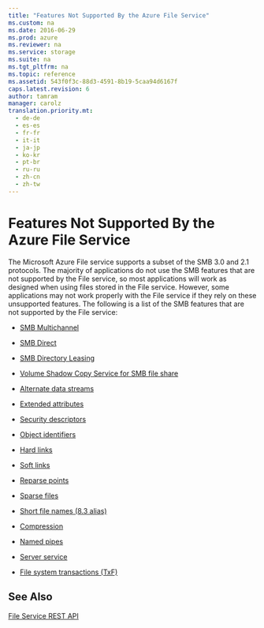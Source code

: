 ```yaml
---
title: "Features Not Supported By the Azure File Service"
ms.custom: na
ms.date: 2016-06-29
ms.prod: azure
ms.reviewer: na
ms.service: storage
ms.suite: na
ms.tgt_pltfrm: na
ms.topic: reference
ms.assetid: 543f0f3c-88d3-4591-8b19-5caa94d6167f
caps.latest.revision: 6
author: tamram
manager: carolz
translation.priority.mt: 
  - de-de
  - es-es
  - fr-fr
  - it-it
  - ja-jp
  - ko-kr
  - pt-br
  - ru-ru
  - zh-cn
  - zh-tw
---
```

# Features Not Supported By the Azure File Service
The Microsoft Azure File service supports a subset of the SMB 3.0 and 2.1 protocols. The majority of applications do not use the SMB features that are not supported by the File service, so most applications will work as designed when using files stored in the File service. However, some applications may not work properly with the File service if they rely on these unsupported features. The following is a list of the SMB features that are not supported by the File service:  
  
-   [SMB Multichannel](http://blogs.technet.com/b/josebda/archive/2012/05/13/the-basics-of-smb-multichannel-a-feature-of-windows-server-2012-and-smb-3-0.aspx)  
  
-   [SMB Direct](https://technet.microsoft.com/en-us/library/jj134210.aspx)  
  
-   [SMB Directory Leasing](https://technet.microsoft.com/en-us/library/hh831795.aspx)  
  
-   [Volume Shadow Copy Service for SMB file share](http://blogs.technet.com/b/clausjor/archive/2012/06/14/vss-for-smb-file-shares.aspx)  
  
-   [Alternate data streams](http://msdn.microsoft.com/library/windows/desktop/aa364404\(v=vs.85\).aspx)  
  
-   [Extended attributes](http://en.wikipedia.org/wiki/Extended_file_attributes)  
  
-   [Security descriptors](http://msdn.microsoft.com/library/windows/hardware/ff556612\(v=vs.85\).aspx)  
  
-   [Object identifiers](http://msdn.microsoft.com/library/windows/desktop/aa363997\(v=vs.85\).aspx)  
  
-   [Hard links](http://msdn.microsoft.com/library/windows/desktop/aa365006\(v=vs.85\).aspx)  
  
-   [Soft links](http://msdn.microsoft.com/library/windows/desktop/aa363878\(v=vs.85\).aspx)  
  
-   [Reparse points](http://msdn.microsoft.com/library/windows/desktop/aa365503\(v=vs.85\).aspx)  
  
-   [Sparse files](http://msdn.microsoft.com/library/windows/desktop/aa365564\(v=vs.85\).aspx)  
  
-   [Short file names (8.3 alias)](http://support.microsoft.com/kb/142982)  
  
-   [Compression](http://msdn.microsoft.com/library/windows/desktop/aa364592\(v=vs.85\).aspx)  
  
-   [Named pipes](http://msdn.microsoft.com/library/windows/desktop/aa365590\(v=vs.85\).aspx)  
  
-   [Server service](http://technet.microsoft.com/library/cc958790.aspx)  
  
-   [File system transactions (TxF)](http://msdn.microsoft.com/magazine/cc163388.aspx)  
  
## See Also  
 [File Service REST API](File-Service-REST-API.md)
